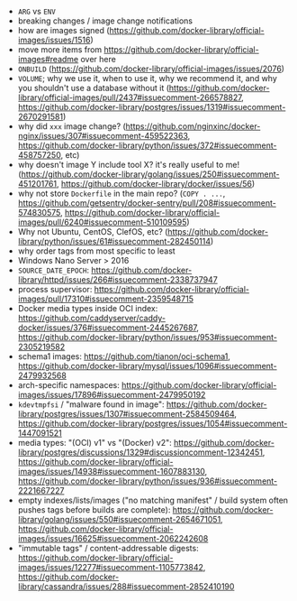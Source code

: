 - `ARG` vs `ENV`
- breaking changes / image change notifications
- how are images signed (https://github.com/docker-library/official-images/issues/1516)
- move more items from https://github.com/docker-library/official-images#readme over here
- `ONBUILD` (https://github.com/docker-library/official-images/issues/2076)
- `VOLUME`; why we use it, when to use it, why we recommend it, and why you shouldn't use a database without it (https://github.com/docker-library/official-images/pull/2437#issuecomment-266578827, https://github.com/docker-library/postgres/issues/1319#issuecomment-2670291581)
- why did `xxx` image change? (https://github.com/nginxinc/docker-nginx/issues/307#issuecomment-459522363, https://github.com/docker-library/python/issues/372#issuecomment-458757250, etc)
- why doesn't image Y include tool X?  it's really useful to me!  (https://github.com/docker-library/golang/issues/250#issuecomment-451201761, https://github.com/docker-library/docker/issues/56)
- why not store `Dockerfile` in the main repo? (`COPY . ...`, https://github.com/getsentry/docker-sentry/pull/208#issuecomment-574830575, https://github.com/docker-library/official-images/pull/6240#issuecomment-510109595)
- Why not Ubuntu, CentOS, ClefOS, etc? (https://github.com/docker-library/python/issues/61#issuecomment-282450114)
- why order tags from most specific to least
- Windows Nano Server > 2016
- `SOURCE_DATE_EPOCH`: https://github.com/docker-library/httpd/issues/266#issuecomment-2338737947
- process supervisor: https://github.com/docker-library/official-images/pull/17310#issuecomment-2359548715
- Docker media types inside OCI index: https://github.com/caddyserver/caddy-docker/issues/376#issuecomment-2445267687, https://github.com/docker-library/python/issues/953#issuecomment-2305219582
- schema1 images: https://github.com/tianon/oci-schema1, https://github.com/docker-library/mysql/issues/1096#issuecomment-2479932568
- arch-specific namespaces: https://github.com/docker-library/official-images/issues/17896#issuecomment-2479950192
- `kdevtmpfsi` / "malware found in image": https://github.com/docker-library/postgres/issues/1307#issuecomment-2584509464, https://github.com/docker-library/postgres/issues/1054#issuecomment-1447091521
- media types: "(OCI) v1" vs "(Docker) v2": https://github.com/docker-library/postgres/discussions/1329#discussioncomment-12342451, https://github.com/docker-library/official-images/issues/14938#issuecomment-1607883130, https://github.com/docker-library/python/issues/936#issuecomment-2221667227
- empty indexes/lists/images ("no matching manifest" / build system often pushes tags before builds are complete): https://github.com/docker-library/golang/issues/550#issuecomment-2654671051, https://github.com/docker-library/official-images/issues/16625#issuecomment-2062242608
- "immutable tags" / content-addressable digests: https://github.com/docker-library/official-images/issues/12277#issuecomment-1105773842, https://github.com/docker-library/cassandra/issues/288#issuecomment-2852410190
